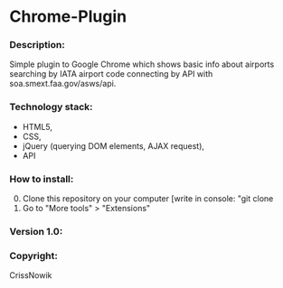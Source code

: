 # Chrome-Plugin

### Description:
Simple plugin to Google Chrome which shows basic info about airports searching by IATA airport code connecting by API with soa.smext.faa.gov/asws/api.

### Technology stack:
- HTML5,
- CSS,
- jQuery (querying DOM elements, AJAX request),
- API

### How to install:
0. Clone this repository on your computer [write in console: "git clone 
1. Go to "More tools" > "Extensions"

### Version 1.0:


### Copyright:
CrissNowik

